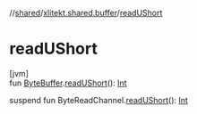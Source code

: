 //[shared](../../index.md)/[xlitekt.shared.buffer](index.md)/[readUShort](read-u-short.md)

# readUShort

[jvm]\
fun [ByteBuffer](https://docs.oracle.com/javase/8/docs/api/java/nio/ByteBuffer.html).[readUShort](read-u-short.md)(): [Int](https://kotlinlang.org/api/latest/jvm/stdlib/kotlin/-int/index.html)

suspend fun ByteReadChannel.[readUShort](read-u-short.md)(): [Int](https://kotlinlang.org/api/latest/jvm/stdlib/kotlin/-int/index.html)
